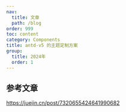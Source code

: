 ```yaml
---
nav:
  title: 文章
  path: /blog
order: 999
toc: content
category: Components
title: antd-v5 的主题定制方案
group:
  title: 2024年
  order: 1
---
```


## 参考文章

<https://juejin.cn/post/7320655424641990682>
